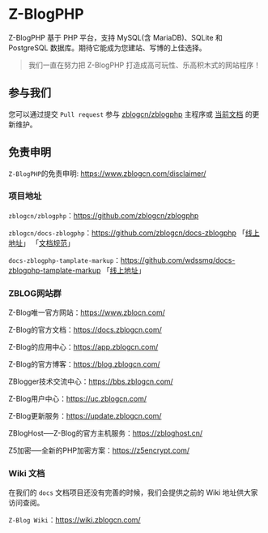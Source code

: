 # Z-BlogPHP

Z-BlogPHP 基于 PHP 平台，支持 MySQL(含 MariaDB)、SQLite 和 PostgreSQL 数据库。期待它能成为您建站、写博的上佳选择。

> 我们一直在努力把 Z-BlogPHP 打造成高可玩性、乐高积木式的网站程序！

## 参与我们

您可以通过提交 `Pull request` 参与 [zblogcn/zblogphp](https://github.com/zblogcn/zblogphp "zblogcn/zblogphp: Z-BlogPHP博客程序") 主程序或 [当前文档](https://github.com/zblogcn/docs-zblogphp "zblogcn/docs-zblogphp: Z-BlogPHP Documentation") 的更新维护。

## 免责申明

`Z-BlogPHP`的免责申明: https://www.zblogcn.com/disclaimer/

### 项目地址

`zblogcn/zblogphp`：https://github.com/zblogcn/zblogphp

`zblogcn/docs-zblogphp`：https://github.com/zblogcn/docs-zblogphp 「[线上地址](https://docs.zblogcn.com/php/#/ "Z-BlogPHP 官方文档")」 「[文档规范](books/guide-docs "docs-zblogphp 文档规范")」

`docs-zblogphp-tamplate-markup`：https://github.com/wdssmq/docs-zblogphp-tamplate-markup 「[线上地址](https://docs.zblogcn.com/php/markup/ "Z-BlogPHP 模板语法汇总")」

### ZBLOG网站群

Z-Blog唯一官方网站：https://www.zblocn.com/

Z-Blog的官方文档：https://docs.zblogcn.com/

Z-Blog的应用中心：https://app.zblogcn.com/

Z-Blog的官方博客：https://blog.zblogcn.com/

ZBlogger技术交流中心：https://bbs.zblogcn.com/

Z-Blog用户中心：https://uc.zblogcn.com/

Z-Blog更新服务：https://update.zblogcn.com/

ZBlogHost──Z-Blog的官方主机服务：https://zbloghost.cn/

Z5加密──全新的PHP加密方案：https://z5encrypt.com/

### Wiki 文档

在我们的 `docs` 文档项目还没有完善的时候，我们会提供之前的 Wiki 地址供大家访问查阅。

`Z-Blog Wiki`：https://wiki.zblogcn.com/
